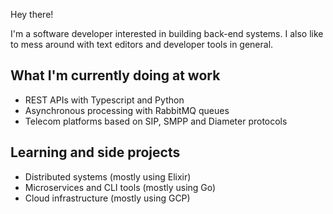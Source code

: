 Hey there!

I'm a software developer interested in building back-end systems. I also like to mess around with text editors and developer tools in general.

## What I'm currently doing at work
- REST APIs with Typescript and Python
- Asynchronous processing with RabbitMQ queues
- Telecom platforms based on SIP, SMPP and Diameter protocols

## Learning and side projects
- Distributed systems (mostly using Elixir)
- Microservices and CLI tools (mostly using Go)
- Cloud infrastructure (mostly using GCP) 
